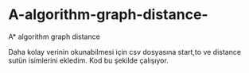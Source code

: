 # A-algorithm-graph-distance-
A* algorithm graph distance 

Daha kolay verinin okunabilmesi için csv dosyasına  start,to ve distance sutün isimlerini ekledim. Kod bu şekilde çalışıyor.
